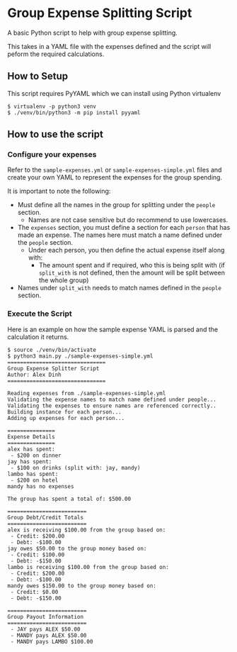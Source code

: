 # Group Expense Splitting Script
A basic Python script to help with group expense splitting.

This takes in a YAML file with the expenses defined and the script will peform the required calculations.

## How to Setup
This script requires PyYAML which we can install using Python virtualenv
```
$ virtualenv -p python3 venv
$ ./venv/bin/python3 -m pip install pyyaml
```

## How to use the script
### Configure your expenses
Refer to the `sample-expenses.yml` or `sample-expenses-simple.yml` files and create your own YAML to represent the expenses for the group spending.

It is important to note the following:
 - Must define all the names in the group for splitting under the `people` section.
    - Names are not case sensitive but do recommend to use lowercases.
 - The `expenses` section, you must define a section for each `person` that has made an expense. The names here must match a name defined under the `people` section.
    - Under each person, you then define the actual expense itself along with:
        - The amount spent and if required, who this is being split with (if `split_with` is not defined, then the amount will be split between the whole group)
 - Names under `split_with` needs to match names defined in the `people` section.

### Execute the Script
Here is an example on how the sample expense YAML is parsed and the calculation it returns.

```
$ source ./venv/bin/activate
$ python3 main.py ./sample-expenses-simple.yml
===============================
Group Expense Splitter Script
Author: Alex Dinh
===============================

Reading expenses from ./sample-expenses-simple.yml
Validating the expense names to match name defined under people...
Validating the expenses to ensure names are referenced correctly..
Building instance for each person...
Adding up expenses for each person...

===============
Expense Details
===============
alex has spent:
 - $200 on dinner
jay has spent:
 - $100 on drinks (split with: jay, mandy)
lambo has spent:
 - $200 on hotel
mandy has no expenses

The group has spent a total of: $500.00

=========================
Group Debt/Credit Totals
=========================
alex is receiving $100.00 from the group based on:
 - Credit: $200.00
 - Debt: -$100.00
jay owes $50.00 to the group money based on:
 - Credit: $100.00
 - Debt: -$150.00
lambo is receiving $100.00 from the group based on:
 - Credit: $200.00
 - Debt: -$100.00
mandy owes $150.00 to the group money based on:
 - Credit: $0.00
 - Debt: -$150.00

=========================
Group Payout Information
=========================
 - JAY pays ALEX $50.00
 - MANDY pays ALEX $50.00
 - MANDY pays LAMBO $100.00
```
